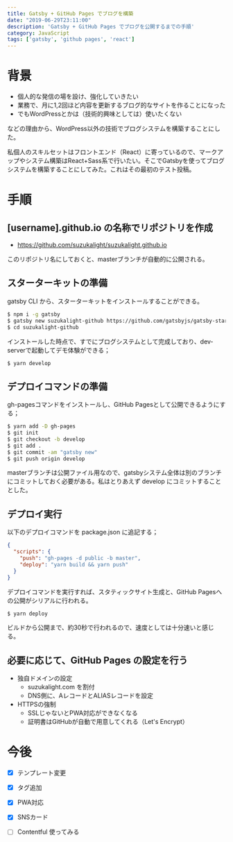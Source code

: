```yaml
---
title: Gatsby + GitHub Pages でブログを構築
date: "2019-06-29T23:11:00"
description: 'Gatsby + GitHub Pages でブログを公開するまでの手順'
category: JavaScript
tags: ['gatsby', 'github pages', 'react']
---
```



# 背景

- 個人的な発信の場を設け、強化していきたい
- 業務で、月に1,2回ほど内容を更新するブログ的なサイトを作ることになった
- でもWordPressとかは（技術的興味としては）使いたくない

などの理由から、WordPress以外の技術でブログシステムを構築することにした。

私個人のスキルセットはフロントエンド（React）に寄っているので、マークアップやシステム構築はReact+Sass系で行いたい。そこでGatsbyを使ってブログシステムを構築することにしてみた。これはその最初のテスト投稿。

# 手順

## [username].github.io の名称でリポジトリを作成

- https://github.com/suzukalight/suzukalight.github.io

このリポジトリ名にしておくと、masterブランチが自動的に公開される。

## スターターキットの準備

gatsby CLI から、スターターキットをインストールすることができる。

```bash
$ npm i -g gatsby
$ gatsby new suzukalight-github https://github.com/gatsbyjs/gatsby-starter-blog
$ cd suzukalight-github
```

インストールした時点で、すでにブログシステムとして完成しており、dev-serverで起動してデモ体験ができる；

```bash
$ yarn develop
```

## デプロイコマンドの準備

gh-pagesコマンドをインストールし、GitHub Pagesとして公開できるようにする；

```bash
$ yarn add -D gh-pages
$ git init
$ git checkout -b develop
$ git add .
$ git commit -am "gatsby new"
$ git push origin develop
```

masterブランチは公開ファイル用なので、gatsbyシステム全体は別のブランチにコミットしておく必要がある。私はとりあえず develop にコミットすることとした。

## デプロイ実行

以下のデプロイコマンドを package.json に追記する；

```json{3-4}:title=package.json
{
  "scripts": {
    "push": "gh-pages -d public -b master",
    "deploy": "yarn build && yarn push"
  }
}
```

デプロイコマンドを実行すれば、スタティックサイト生成と、GitHub Pagesへの公開がシリアルに行われる。

```bash
$ yarn deploy
```

ビルドから公開まで、約30秒で行われるので、速度としては十分速いと感じる。

## 必要に応じて、GitHub Pages の設定を行う

- 独自ドメインの設定
    - suzukalight.com を割付
    - DNS側に、AレコードとALIASレコードを設定
- HTTPSの強制
    - SSLじゃないとPWA対応ができなくなる
    - 証明書はGitHubが自動で用意してくれる（Let's Encrypt）

# 今後

- [x] テンプレート変更
- [x] タグ追加
- [x] PWA対応
- [x] SNSカード
- [ ] Contentful 使ってみる

